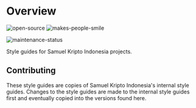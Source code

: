 # Overview

![open-source](https://github.com/vonix-id/styleguide/assets/627874/5ad65cb6-c5f4-4d31-9812-c0642c1257da)
![makes-people-smile](https://github.com/vonix-id/styleguide/assets/627874/6180488a-16a6-4626-905e-071f16bef8ba)

![maintenance-status](https://img.shields.io/badge/maintenance-actively--developed-brightgreen.svg)

Style guides for Samuel Kripto Indonesia projects.

## Contributing

These style guides are copies of Samuel Kripto Indonesia's internal style guides. Changes to the style guides are made to the internal style guides first and eventually copied into the versions found here.
